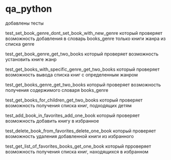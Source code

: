 # qa_python
добавлены тесты

test_set_book_genre_dont_set_book_with_new_genre который проверяет
возможность добавления в словарь books_genre только книги жанра из списка genre

test_get_book_genre_get_two_books который проверяет возможность
установить книге жанр

test_get_books_with_specific_genre_get_two_books который проверяет
возможность вывода списка книг с определенным жанром

test_get_books_genre_get_two_books который проверяет возможность 
получения содержимого словаря books_genre

test_get_books_for_children_get_two_books который проверяет возможность
получения списка книг, подходящих детям

test_add_book_in_favorites_add_one_book который проверяет возможность
добавить книгу в избранное

test_delete_book_from_favorites_delete_one_book который проверяет возможность
удаления добавленной книги из избранного

test_get_list_of_favorites_books_get_one_book который прроверяет возможность
получения списка книг, находящихся в избранном
